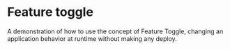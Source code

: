 Feature toggle
==============

A demonstration of how to use the concept of Feature Toggle, changing an application behavior at runtime without making any deploy.
